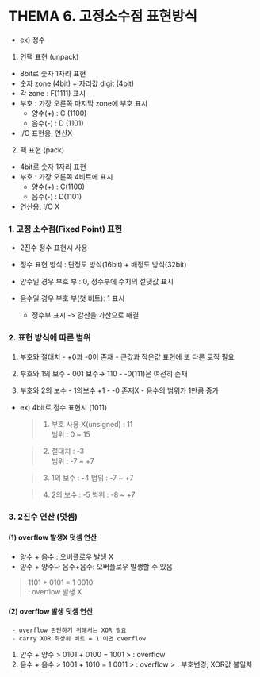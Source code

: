 # THEMA 6. 고정소수점 표현방식
 - ex) 정수
 
 1. 언팩 표현 (unpack)
  - 8bit로 숫자 1자리 표현
  - 숫자 zone (4bit) + 자리값 digit (4bit)
  - 각 zone : F(1111) 표시
  - 부호 : 가장 오른쪽 마지막 zone에 부호 표시 
      - 양수(+) : C (1100)
      - 음수(-) : D (1101)
  - I/O 표현용, 연산X

 2. 팩 표현 (pack)
  - 4bit로 숫자 1자리 표현
  - 부호 : 가장 오른쪽 4비트에 표시
      - 양수(+) : C(1100)
      - 음수(-) : D(1101)
  - 연산용, I/O X

 ### 1. 고정 소수점(Fixed Point) 표현 
  - 2진수 정수 표현시 사용
  - 정수 표현 방식 : 단정도 방식(16bit) + 배정도 방식(32bit)

  - 양수일 경우 부호 부 : 0, 정수부에 수치의 절댓값 표시 
  - 음수일 경우 부호 부(첫 비트): 1 표시 
     - 정수부 표시 -> 감산을 가산으로 해결



 ### 2. 표현 방식에 따른 범위
  1. 부호와 절대치
    - +0과 -0이 존재
    - 큰값과 작은값 표현에 또 다른 로직 필요

  2. 부호와 1의 보수
    -  001 보수→ 110
    - -0(111)은 여전히 존재

  3. 부호와 2의 보수
    - 1의보수 +1
    - -0 존재X
    - 음수의 범위가 1만큼 증가

  - ex) 4bit로 정수 표현시 (1011)
    > 1. 부호 사용 X(unsigned) : 11   
    >    범위   : 0 ~ 15

    > 2. 절대치 : -3     
    >    범위   : -7 ~ +7
    
    > 3. 1의 보수 : -4
    >    범위   : -7 ~ +7
    
    > 4. 2의 보수 : -5
    >   범위    : -8 ~ +7

 ### 3. 2진수 연산 (덧셈)
  #### (1) overflow 발생X 덧셈 연산
   - 양수 + 음수 : 오버플로우 발생 X
   - 양수 + 양수나 음수+음수: 오버플로우 발생할 수 있음

   > 1101 + 0101 = 1 0010  
   > : overflow 발생 X

  #### (2) overflow 발생 덧셈 연산
     - overflow 판단하기 위해서는 XOR 필요
     - carry XOR 최상위 비트 = 1 이면 overflow 
   1. 양수 + 양수
    > 0101 + 0100 = 1001 
    > : overflow
   2. 음수 + 음수
    > 1001 + 1010 = 1 0011
    > : overflow 
    > : 부호변경, XOR값 불일치 



   



